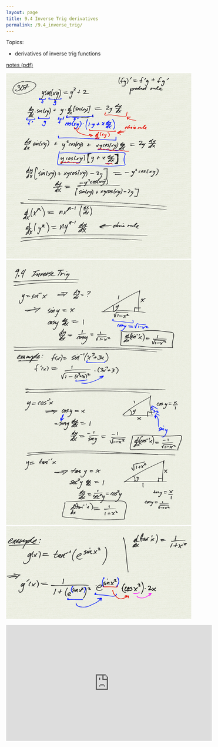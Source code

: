 ```yaml
---
layout: page
title: 9.4 Inverse Trig derivatives
permalink: /9.4_inverse_trig/
---
```


Topics: 

- derivatives of inverse trig functions

[notes (pdf)](PCHA_9.4_InverseTrig.pdf)

![](0.png)
![](1.png)
![](2.png)

<iframe width="560" height="315" src="https://www.youtube.com/embed/WbeXKdFocio" title="YouTube video player" frameborder="0" allow="accelerometer; autoplay; clipboard-write; encrypted-media; gyroscope; picture-in-picture" allowfullscreen></iframe>

